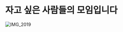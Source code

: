 # 자고 싶은 사람들의 모임입니다
![IMG_2019](https://user-images.githubusercontent.com/49053676/201079845-75db1560-44a9-41b7-95eb-d4bad3daeb1e.jpeg)
